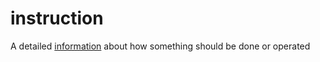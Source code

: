 # instruction

A detailed [information](mathematics/information) about how something should be done or operated
